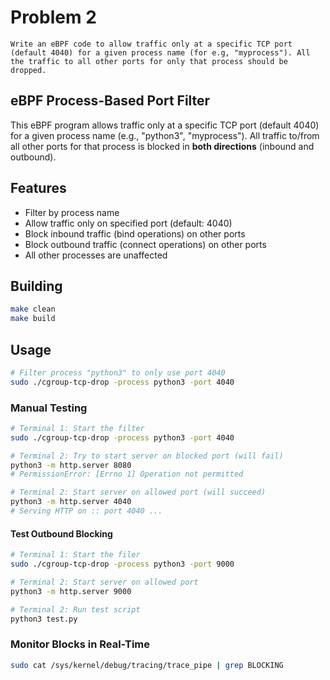 # Problem 2
```
Write an eBPF code to allow traffic only at a specific TCP port (default 4040) for a given process name (for e.g, "myprocess"). All the traffic to all other ports for only that process should be dropped.
```

## eBPF Process-Based Port Filter
This eBPF program allows traffic only at a specific TCP port (default 4040) for a given process name (e.g., "python3", "myprocess"). All traffic to/from all other ports for that process is blocked in **both directions** (inbound and outbound).

## Features
-  Filter by process name
-  Allow traffic only on specified port (default: 4040)
-  Block inbound traffic (bind operations) on other ports
-  Block outbound traffic (connect operations) on other ports
-  All other processes are unaffected


## Building
```bash
make clean
make build
```

## Usage
```bash
# Filter process "python3" to only use port 4040
sudo ./cgroup-tcp-drop -process python3 -port 4040
```


### Manual Testing
```bash
# Terminal 1: Start the filter
sudo ./cgroup-tcp-drop -process python3 -port 4040

# Terminal 2: Try to start server on blocked port (will fail)
python3 -m http.server 8080
# PermissionError: [Errno 1] Operation not permitted

# Terminal 2: Start server on allowed port (will succeed)
python3 -m http.server 4040
# Serving HTTP on :: port 4040 ...
```

#### Test Outbound Blocking
```bash
# Terminal 1: Start the filer
sudo ./cgroup-tcp-drop -process python3 -port 9000

# Terminal 2: Start server on allowed port
python3 -m http.server 9000

# Terminal 2: Run test script
python3 test.py
```

### Monitor Blocks in Real-Time
```bash
sudo cat /sys/kernel/debug/tracing/trace_pipe | grep BLOCKING
```
